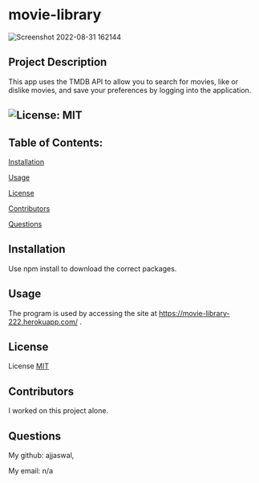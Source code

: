 # movie-library

![Screenshot 2022-08-31 162144](https://user-images.githubusercontent.com/102101481/187775107-749a2877-be07-4997-9fa1-89c684d900d0.png)

##  Project Description
This app uses the TMDB API to allow you to search for movies, like or dislike movies, and save your preferences by logging into the application. 


## ![License: MIT](https://img.shields.io/badge/License-MIT-yellow.svg)
  
  ## Table of Contents:

  [Installation](#installation)

  [Usage](#usage)

  [License](#license)

  [Contributors](#contributors)

  [Questions](#questions)
  
  ## Installation
  Use npm install to download the correct packages. 
  
  ## Usage
  The program is used by accessing the site at https://movie-library-222.herokuapp.com/ .  
  
  ## License

  License [MIT](https://choosealicense.com/licenses/mit/)
  
  ## Contributors
  I worked on this project alone.
  
  ## Questions
  My github: ajjaswal,
  
  My email: n/a